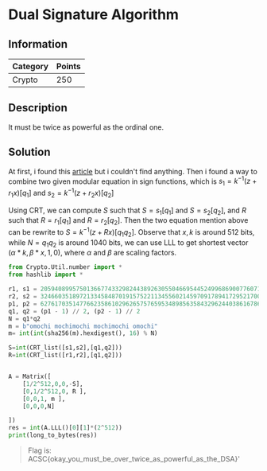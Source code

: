 # Dual Signature Algorithm

## Information
**Category** | **Points** 
--- | --- 
Crypto | 250 

## Description

It must be twice as powerful as the ordinal one.

## Solution

At first, i found this [article](https://cseweb.ucsd.edu/classes/sp07/cse206a/lecture9.pdf) but i couldn't find anything. Then i found a way to combine two given modular equation in sign functions, which is $s_1=k^{-1}(z+r_1x) [q_1]$ and $s_2=k^{-1}(z+r_2x) [q_2]$

Using CRT, we can compute $S$ such that $S=s_1[q_1]$ and $S=s_2[q_2]$, and $R$ such that $R=r_1[q_1]$ and $R=r_2[q_2]$. Then the two equation mention above can be rewrite to $S=k^{-1}(z+Rx) [q_1q_2]$. Observe that $x,k$ is around 512 bits, while $N=q_1q_2$ is around 1040 bits, we can use LLL to get shortest vector $(\alpha * k, \beta * x, 1,0)$, where $\alpha$ and $\beta$ are scaling factors.

```python
from Crypto.Util.number import *
from hashlib import *

r1, s1 = 2059408995750136677433298244389263055046695445249968690077607175900623237060138734944126780231327500254319039236115174790677322287273023749694890125234033630, 705204023016308665771881112578269844527040578525414513229064579516151996129198705744493237004425745778721444958494868745594673773644781132717640592278534802
r2, s2 = 3246603518972133458487019157522113455602145970917894172952170087044203882577925192461339870709563972992589487629762432781841010769867505736764230484818447604, 2142497127325776381345617721109438439759390966544000203818908086062572965004742554536684765731611856029799528558073686810627789363181741779462572364133421373
p1, p2 = 6276170351477662358610296265757659534898563584329624403861678676207084984210281982964595245398676819568696602458985212398017251665201155991266054305219383699, 6592790035600261324619481304533463005761130886111654202136347967085156073379713687101783875841638513262245459729322943177912713281466956529743757383039213839
q1, q2 = (p1 - 1) // 2, (p2 - 1) // 2
N = q1*q2
m = b"omochi mochimochi mochimochi omochi"
m= int(int(sha256(m).hexdigest(), 16) % N)

S=int(CRT_list([s1,s2],[q1,q2]))
R=int(CRT_list([r1,r2],[q1,q2]))


A = Matrix([
    [1/2^512,0,0,-S],
    [0,1/2^512,0, R ],
    [0,0,1, m ],
    [0,0,0,N]

])
res = int(A.LLL()[0][1]*(2^512))
print(long_to_bytes(res))
```
> Flag is: ACSC{okay_you_must_be_over_twice_as_powerful_as_the_DSA}'
